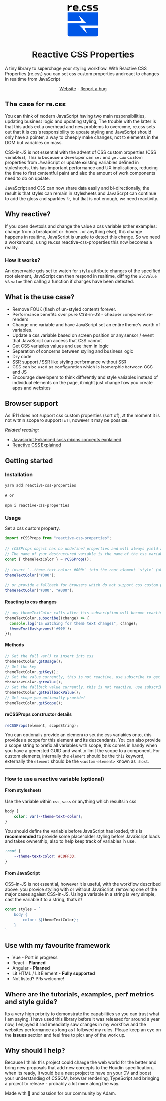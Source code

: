 <p align="center">
<img width="100px" height="100px" alt="Reactive css logo" src="docs/assets/reactive-css-logo.svg"/>
<h1 align="center">Reactive CSS Properties</h1>
<p>A tiny library to superchage your styling workflow. With Reactive CSS Properties (re.css) you can set css custom properties and react to changes in realtime from JavaScript</p>
</p>
<p align="center">
<a target="_blank" href="https://adam-cyclones.github.io/reactive-css-properties/">Website</a>
<span>-</span>
<a target="_blank" href="https://adam-cyclones.github.io/reactive-css-properties/">Report a bug</a>
</p>


## The case for re.css
You can think of modern JavaScript having two main responsibilities, updating business logic and updating styling, The trouble with the latter is that this adds extra overhead and new problems to overcome, re.css sets out that it is css's responsibility to update styling and JavaScript should only have a pointer, a way to cheeply make changes, not to elements in the DOM but variables on mass.

CSS-in-JS is not essential with the advent of CSS custom properties (CSS variables), This is because a developer can `set` and `get` css custom properties from JavaScript or update existing variables defined in stylesheets, this has important performance and UX implications, reducing the time to first contentful paint and also the amount of work components need to do on update.

JavaScript and CSS can now share data easily and bi-directionally, the result is that styles can remain in stylesheets and JavaScript can continue to add the gloss and sparkles ✨, but that is not enough, we need reactivity.

## Why reactive?
If you open devtools and change the value a css variable (other examples: change from a breakpoint or :hover... or anything else), this change happens in realtime, JavaScript is unable to detect this change. So we need a workaround, using re.css reactive-css-properties this now becomes a reality.

### How it works?
An observable gets set to watch for `style` attribute changes of the specified root element, JavaScript can then respond in realtime, diffing the `oldValue` vs `value` then calling a function if changes have been detected.

## What is the use case?
- Remove FOUK (flash of un-styled content) forever.
- Performance benefits over pure CSS-in-JS - cheaper component re-renders
- Change one variable and have JavaScript set an entire theme's worth of variables.
- Update a css variable based on screen position or any sensor / event that JavaScript can access that CSS cannot
- Get CSS variables values and use them in logic
- Separation of concerns between styling and business logic
- Dry code
- SSR support / SSR like styling performance without SSR
- CSS can be used as configuration which is isomorphic between CSS and JS
- Encourage developers to think differently and style variables instead of individual elements on the page, it might just change how you create apps and websites

## Browser support
As IE11 does not support css custom properties (sort of), at the moment it is not within scope to support IE11, however it may be possible.

*Related reading:*
- [Javascript Enhanced scss mixins concepts explained](https://dev.to/adam_cyclones/javascript-enhanced-scss-mixins-concepts-explained-3mpo)
- [Reactive CSS Explained](https://dev.to/adam_cyclones/great-scott-reactive-css-231m)


## Getting started
### Installation
```
yarn add reactive-css-properties

# or

npm i reactive-css-properties
```

### Usage
Set a css custom property.
``` js
import rCSSProps from "reactive-css-properties";

// rCSSProps object has no undefined properties and will always yield a class-like callable object.
// The name of your destructured variable is the name of the css variable in snake-case
const { themeTextColor } = rCSSProps();

// insert `--theme-text-color: #000;` into the root element `style` (<html> in this example).
themeTextColor("#000");

// or provide a fallback for browsers which do not support css custom properties
themeTextColor("#000", "#000");
```

#### Reacting to css changes
``` js
// any themeTextColor calls after this subscription will become reactive
themeTextColor.subscribe((change) => {
  console.log("Im watching for theme text changes", change);
  themeTextBackground('#000');
});
```
#### Methods
``` js
// Get the full var() to insert into css  
themeTextColor.getUsage();
// Get the key
themeTextColor.getKey();
// Get the value currently, this is not reactive, use subscribe to get realtime values
themeTextColor.getValue();
// Get the fallback value currently, this is not reactive, use subscribe to get realtime values
themeTextColor.getFallbackValue();
// Get scope you optionally provided
themeTextColor.getScope();
```
#### reCSSProps constructor details
``` js
reCSSProps(element, scopeString);
```
You can optionally provide an element to set the css variables onto, this provides a scope for this element and its descendants, You can also provide a scope string to prefix all variables with scope, this comes in handy when you have a generated GUID and want to limit the scope to a component.
For custom elements, internally the `element` should be the `this` keyword, externally the `element` should be the `<custom-element>` known as `:host`.

---

### How to use a reactive variable (optional)
#### From stylesheets
Use the variable within `css`, `sass` or anything which results in css
``` css
body {
    color: var(--theme-text-color);
}
```
You should define the variable before JavaScript has loaded, this is **recommended** to provide some placeholder styling before JavaScript loads and takes ownership, also to help keep track of variables in use.
``` css
:root {
    --theme-text-color: #C0FF33;
}
```
#### From JavaScript
CSS-in-JS is not essential, however it is useful, with the workflow described above, you provide styling with or without JavaScript, removing one of the major cases against CSS-in-JS.
Using a variable in a string is very simple, cast the variable it to a string, thats it!
``` js
const styles = `
    body {
        color: ${themeTextColor};
    }
`
```

## Use with my favourite framework
- Vue - Port in progress
- React - **Planned**
- Angular - **Planned**
- Lit HTML / Lit Element - **Fully supported**
- Not listed? PRs welcome!

## Where are the tutorials, examples, perf metrics and style guide?
Its a very high priority to demonstrate the capabilities so you can trust what I am saying. I have used this library before it was released for around a year now, I enjoyed it and imeadiatly saw changes in my workflow and the websites performance as long as I followed my rules. Please keep an eye on the **issues** section and feel free to pick any of the work up. 

## Why should I help? 
Because I think this project could change the web world for the better and bring new proposals that add new concepts to the Houdini specification... when its ready, It would be a neat project to have on your CV and boost your understanding of CSSOM, browser rendering, TypeScript and bringing a project to release - probably a lot more along the way.

Made with 🧡 and passion for our community by Adam.
